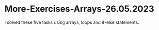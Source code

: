 # More-Exercises-Arrays-26.05.2023
I solved these five tasks using arrays, loops and if-else statements.
